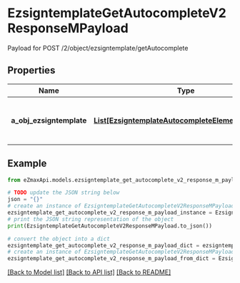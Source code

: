 # EzsigntemplateGetAutocompleteV2ResponseMPayload

Payload for POST /2/object/ezsigntemplate/getAutocomplete

## Properties

Name | Type | Description | Notes
------------ | ------------- | ------------- | -------------
**a_obj_ezsigntemplate** | [**List[EzsigntemplateAutocompleteElementResponse]**](EzsigntemplateAutocompleteElementResponse.md) | An array of Ezsigntemplate autocomplete element response. | 

## Example

```python
from eZmaxApi.models.ezsigntemplate_get_autocomplete_v2_response_m_payload import EzsigntemplateGetAutocompleteV2ResponseMPayload

# TODO update the JSON string below
json = "{}"
# create an instance of EzsigntemplateGetAutocompleteV2ResponseMPayload from a JSON string
ezsigntemplate_get_autocomplete_v2_response_m_payload_instance = EzsigntemplateGetAutocompleteV2ResponseMPayload.from_json(json)
# print the JSON string representation of the object
print(EzsigntemplateGetAutocompleteV2ResponseMPayload.to_json())

# convert the object into a dict
ezsigntemplate_get_autocomplete_v2_response_m_payload_dict = ezsigntemplate_get_autocomplete_v2_response_m_payload_instance.to_dict()
# create an instance of EzsigntemplateGetAutocompleteV2ResponseMPayload from a dict
ezsigntemplate_get_autocomplete_v2_response_m_payload_from_dict = EzsigntemplateGetAutocompleteV2ResponseMPayload.from_dict(ezsigntemplate_get_autocomplete_v2_response_m_payload_dict)
```
[[Back to Model list]](../README.md#documentation-for-models) [[Back to API list]](../README.md#documentation-for-api-endpoints) [[Back to README]](../README.md)


